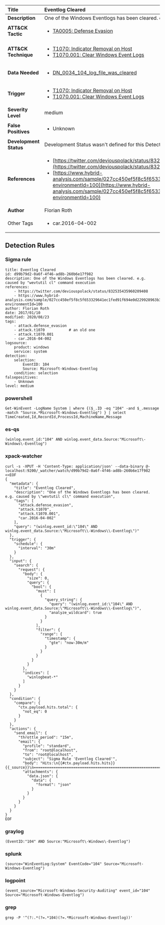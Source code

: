 | Title                    | Eventlog Cleared       |
|:-------------------------|:------------------|
| **Description**          | One of the Windows Eventlogs has been cleared. e.g. caused by "wevtutil cl" command execution |
| **ATT&amp;CK Tactic**    |  <ul><li>[TA0005: Defense Evasion](https://attack.mitre.org/tactics/TA0005)</li></ul>  |
| **ATT&amp;CK Technique** | <ul><li>[T1070: Indicator Removal on Host](https://attack.mitre.org/techniques/T1070)</li><li>[T1070.001: Clear Windows Event Logs](https://attack.mitre.org/techniques/T1070/001)</li></ul>  |
| **Data Needed**          | <ul><li>[DN_0034_104_log_file_was_cleared](../Data_Needed/DN_0034_104_log_file_was_cleared.md)</li></ul>  |
| **Trigger**              | <ul><li>[T1070: Indicator Removal on Host](../Triggers/T1070.md)</li><li>[T1070.001: Clear Windows Event Logs](../Triggers/T1070.001.md)</li></ul>  |
| **Severity Level**       | medium |
| **False Positives**      | <ul><li>Unknown</li></ul>  |
| **Development Status**   |  Development Status wasn't defined for this Detection Rule yet  |
| **References**           | <ul><li>[https://twitter.com/deviouspolack/status/832535435960209408](https://twitter.com/deviouspolack/status/832535435960209408)</li><li>[https://www.hybrid-analysis.com/sample/027cc450ef5f8c5f653329641ec1fed91f694e0d229928963b30f6b0d7d3a745?environmentId=100](https://www.hybrid-analysis.com/sample/027cc450ef5f8c5f653329641ec1fed91f694e0d229928963b30f6b0d7d3a745?environmentId=100)</li></ul>  |
| **Author**               | Florian Roth |
| Other Tags           | <ul><li>car.2016-04-002</li></ul> | 

## Detection Rules

### Sigma rule

```
title: Eventlog Cleared
id: d99b79d2-0a6f-4f46-ad8b-260b6e17f982
description: One of the Windows Eventlogs has been cleared. e.g. caused by "wevtutil cl" command execution
references:
    - https://twitter.com/deviouspolack/status/832535435960209408
    - https://www.hybrid-analysis.com/sample/027cc450ef5f8c5f653329641ec1fed91f694e0d229928963b30f6b0d7d3a745?environmentId=100
author: Florian Roth
date: 2017/01/10
modified: 2020/08/23
tags:
    - attack.defense_evasion
    - attack.t1070           # an old one
    - attack.t1070.001
    - car.2016-04-002
logsource:
    product: windows
    service: system
detection:
    selection:
        EventID: 104
        Source: Microsoft-Windows-Eventlog
    condition: selection
falsepositives:
    - Unknown
level: medium

```





### powershell
    
```
Get-WinEvent -LogName System | where {($_.ID -eq "104" -and $_.message -match "Source.*Microsoft-Windows-Eventlog") } | select TimeCreated,Id,RecordId,ProcessId,MachineName,Message
```


### es-qs
    
```
(winlog.event_id:"104" AND winlog.event_data.Source:"Microsoft\-Windows\-Eventlog")
```


### xpack-watcher
    
```
curl -s -XPUT -H 'Content-Type: application/json' --data-binary @- localhost:9200/_watcher/watch/d99b79d2-0a6f-4f46-ad8b-260b6e17f982 <<EOF
{
  "metadata": {
    "title": "Eventlog Cleared",
    "description": "One of the Windows Eventlogs has been cleared. e.g. caused by \"wevtutil cl\" command execution",
    "tags": [
      "attack.defense_evasion",
      "attack.t1070",
      "attack.t1070.001",
      "car.2016-04-002"
    ],
    "query": "(winlog.event_id:\"104\" AND winlog.event_data.Source:\"Microsoft\\-Windows\\-Eventlog\")"
  },
  "trigger": {
    "schedule": {
      "interval": "30m"
    }
  },
  "input": {
    "search": {
      "request": {
        "body": {
          "size": 0,
          "query": {
            "bool": {
              "must": [
                {
                  "query_string": {
                    "query": "(winlog.event_id:\"104\" AND winlog.event_data.Source:\"Microsoft\\-Windows\\-Eventlog\")",
                    "analyze_wildcard": true
                  }
                }
              ],
              "filter": {
                "range": {
                  "timestamp": {
                    "gte": "now-30m/m"
                  }
                }
              }
            }
          }
        },
        "indices": [
          "winlogbeat-*"
        ]
      }
    }
  },
  "condition": {
    "compare": {
      "ctx.payload.hits.total": {
        "not_eq": 0
      }
    }
  },
  "actions": {
    "send_email": {
      "throttle_period": "15m",
      "email": {
        "profile": "standard",
        "from": "root@localhost",
        "to": "root@localhost",
        "subject": "Sigma Rule 'Eventlog Cleared'",
        "body": "Hits:\n{{#ctx.payload.hits.hits}}{{_source}}\n================================================================================\n{{/ctx.payload.hits.hits}}",
        "attachments": {
          "data.json": {
            "data": {
              "format": "json"
            }
          }
        }
      }
    }
  }
}
EOF

```


### graylog
    
```
(EventID:"104" AND Source:"Microsoft\-Windows\-Eventlog")
```


### splunk
    
```
(source="WinEventLog:System" EventCode="104" Source="Microsoft-Windows-Eventlog")
```


### logpoint
    
```
(event_source="Microsoft-Windows-Security-Auditing" event_id="104" Source="Microsoft-Windows-Eventlog")
```


### grep
    
```
grep -P '^(?:.*(?=.*104)(?=.*Microsoft-Windows-Eventlog))'
```



